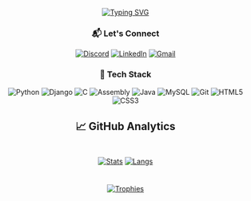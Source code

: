 <div align="center">

<!-- Typing Animation -->
[![Typing SVG](https://readme-typing-svg.herokuapp.com?font=Fira+Code&pause=1000&color=00F718&width=200&lines=Hi+There!;I'm+Malek)](https://git.io/typing-svg)

<!-- Contact Section -->
<h3>📬 Let's Connect</h3>

[![Discord](https://img.shields.io/badge/-Discord-5865F2?style=for-the-badge&logo=discord&logoColor=white)](https://discord.gg/mylink)
[![LinkedIn](https://img.shields.io/badge/-LinkedIn-0A66C2?style=for-the-badge&logo=linkedin&logoColor=white)](https://linkedin.com/in/myprofile)
[![Gmail](https://img.shields.io/badge/-Gmail-EA4335?style=for-the-badge&logo=gmail&logoColor=white)](mailto:your@gmail.com)

<!-- Tech Stack Section -->
<h3>🚀 Tech Stack</h3>

![Python](https://img.shields.io/badge/-Python-3776AB?style=for-the-badge&logo=python&logoColor=white&labelColor=306998&color=FFD43B)
![Django](https://img.shields.io/badge/-Django-092E20?style=for-the-badge&logo=django&logoColor=white&labelColor=0C4B33&color=white)
![C](https://img.shields.io/badge/-C-00599C?style=for-the-badge&logo=c&logoColor=white&labelColor=A8B9CC)
![Assembly](https://img.shields.io/badge/-Assembly-6E4C13?style=for-the-badge&logo=asm&logoColor=white&labelColor=black)
![Java](https://img.shields.io/badge/-Java-007396?style=for-the-badge&logo=openjdk&logoColor=white&labelColor=5382A1)
![MySQL](https://img.shields.io/badge/-MySQL-4479A1?style=for-the-badge&logo=mysql&logoColor=white&labelColor=005C84)
![Git](https://img.shields.io/badge/-Git-F05032?style=for-the-badge&logo=git&logoColor=white&labelColor=E44C30)
![HTML5](https://img.shields.io/badge/-HTML5-E34F26?style=for-the-badge&logo=html5&logoColor=white&labelColor=EB5E28)
![CSS3](https://img.shields.io/badge/-CSS3-1572B6?style=for-the-badge&logo=css3&logoColor=white&labelColor=2965F1)

## 📈 GitHub Analytics

<div style="display: flex; justify-content: center; white-space: nowrap; overflow-x: auto; gap: 10px; padding: 5px 0;">

<div align="center" style="display: flex; justify-content: center; white-space: nowrap; overflow-x: auto; gap: 10px; padding: 5px 0;">

[![Stats](https://github-readme-stats.vercel.app/api?username=Malekio&show_icons=true&theme=radical)](https://github.com/Malekio) 
[![Langs](https://github-readme-stats.vercel.app/api/top-langs/?username=Malekio&layout=compact&theme=radical)](https://github.com/Malekio)

</div>
</div>

[![Trophies](https://github-profile-trophy.vercel.app/?username=Malekio&theme=radical&no-bg=true&no-frame=true&row=1&margin-w=5&margin-h=5&rank=-C,-B)](https://github.com/ryo-ma/github-profile-trophy)

</div>
